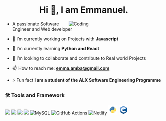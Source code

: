<h1 align="center">Hi 👋, I am Emmanuel. </h1>
 
<img align= "right" alt="Coding" width="300" src="https://cdn.dribbble.com/users/1292677/screenshots/6139167/media/fcf7fd0c619bb87706533079240915f3.gif"/>

- A passionate Software Engineer and Web developer

- 🔭 I’m currently working on Projects with **Javascript**

- 🌱 I’m currently learning **Python and React**
  
- 👯 I’m looking to collaborate and contribute to Real world Projects
 
- 📫 How to reach me: **emma.amba@gmail.com**

- ⚡ Fun fact **I am a student of the ALX Software Engineering Programme**







### 🛠 Tools and Framework
<img src="https://img.shields.io/badge/JavaScript-323330?style=for-the-badge&logo=javascript&logoColor=F7DF1E" /> <img src="https://img.shields.io/badge/CSS3-1572B6?style=for-the-badge&logo=css3&logoColor=white" /> <img src="https://img.shields.io/badge/HTML5-E34F26?style=for-the-badge&logo=html5&logoColor=white" />  <img src="https://img.shields.io/badge/Bootstrap-563D7C?style=for-the-badge&logo=bootstrap&logoColor=white" />  ![MySQL](https://img.shields.io/badge/mysql-%2300f.svg?style=for-the-badge&logo=mysql&logoColor=white)  ![GitHub Actions](https://img.shields.io/badge/github%20actions-%232671E5.svg?style=for-the-badge&logo=githubactions&logoColor=white) ![Netlify](https://img.shields.io/badge/netlify-%23000000.svg?style=for-the-badge&logo=netlify&logoColor=#00C7B7) <code><img height="30" src="https://github.com/github/explore/blob/main/topics/python/python.png"></code>
<code><img height="30" src="https://github.com/github/explore/blob/main/topics/c/c.png"></code>


<!--
**amba05/amba05** is a ✨ _special_ ✨ repository because its `README.md` (this file) appears on your GitHub profile.

Here are some ideas to get you started:

-->
